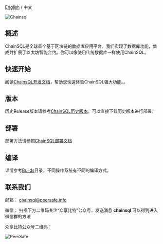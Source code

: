 [English](../README.md) / 中文

![Chainsql](../images/logo.png)

## 概述
ChainSQL是全球首个基于区块链的数据库应用平台，我们实现了数据库功能，集成并扩展了以太坊智能合约。你可以像使用传统数据库一样使用ChainSQL。

## 快速开始
阅读[ChainsQL开发文档](http://docs.chainsql.net/)，帮助您快速体验ChainSQL强大功能。。

## 版本
历史Release版本请参考[ChainSQL历史版本](https://github.com/ChainSQL/chainsqld/releases)，可以直接下载历史版本进行部署。

## 部署
部署方法请参照[ChainSQL部署文档](http://docs.chainsql.net/tutorial/deploy.html)

## 编译
详情参考[Builds](../Builds)目录，不同操作系统有不同的编译方式。


## 联系我们
邮箱： chainsql@peersafe.info

微信： 扫描下方二维码关注“众享比特”公众号，发送消息 **chainsql** 可以得到进入微信群的方法

众享比特公众号二维码：

![PeerSafe](../images/peersafe.jpg)

